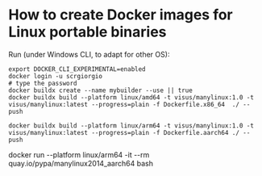 # How to create Docker images for Linux portable binaries

Run (under Windows CLI, to adapt for other OS):

```
export DOCKER_CLI_EXPERIMENTAL=enabled
docker login -u scrgiorgio
# type the password
docker buildx create --name mybuilder --use || true
docker buildx build --platform linux/amd64 -t visus/manylinux:1.0 -t visus/manylinux:latest --progress=plain -f Dockerfile.x86_64  ./ --push

docker buildx build --platform linux/arm64 -t visus/manylinux:1.0 -t visus/manylinux:latest --progress=plain -f Dockerfile.aarch64 ./ --push
```



docker run --platform linux/arm64 -it --rm quay.io/pypa/manylinux2014_aarch64 bash